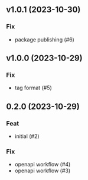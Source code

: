 ## v1.0.1 (2023-10-30)

### Fix

- package publishing (#6)

## v1.0.0 (2023-10-29)

### Fix

- tag format (#5)

## 0.2.0 (2023-10-29)

### Feat

- initial (#2)

### Fix

- openapi workflow (#4)
- openapi workflow (#3)
